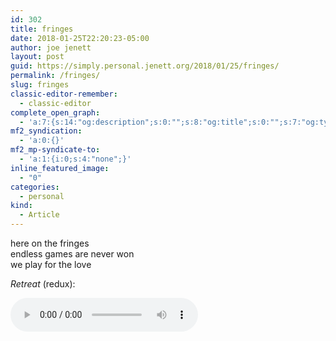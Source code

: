 ```yaml
---
id: 302
title: fringes
date: 2018-01-25T22:20:23-05:00
author: joe jenett
layout: post
guid: https://simply.personal.jenett.org/2018/01/25/fringes/
permalink: /fringes/
slug: fringes
classic-editor-remember:
  - classic-editor
complete_open_graph:
  - 'a:7:{s:14:"og:description";s:0:"";s:8:"og:title";s:0:"";s:7:"og:type";s:0:"";s:12:"twitter:card";s:7:"summary";s:15:"twitter:creator";s:0:"";s:19:"twitter:description";s:0:"";s:8:"og:image";s:0:"";}'
mf2_syndication:
  - 'a:0:{}'
mf2_mp-syndicate-to:
  - 'a:1:{i:0;s:4:"none";}'
inline_featured_image:
  - "0"
categories:
  - personal
kind:
  - Article
---
```

here on the fringes  
endless games are never won  
we play for the love

_Retreat_ (redux): 

<audio controls="controls"><source src="../media/retreat.mp3" type="audio/mp3" /></audio>